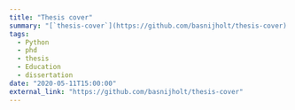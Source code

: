```yaml
---
title: "Thesis cover"
summary: "[`thesis-cover`](https://github.com/basnijholt/thesis-cover): each **unique copy** is designed using quantum simulation data, neural networks, machine learning, and Python. [![GitHub Repo stars](https://img.shields.io/github/stars/basnijholt/thesis-cover?label=%20&style=social)](https://github.com/basnijholt/thesis-cover)"
tags:
  - Python
  - phd
  - thesis
  - Education
  - dissertation
date: "2020-05-11T15:00:00"
external_link: "https://github.com/basnijholt/thesis-cover"
---
```

